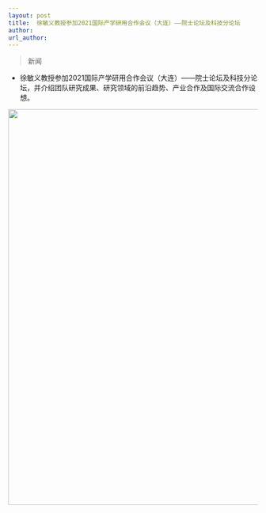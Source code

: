 ```yaml
---
layout: post
title:  徐敏义教授参加2021国际产学研用合作会议（大连）——院士论坛及科技分论坛
author: 
url_author: 
---
```


> 新闻

- 徐敏义教授参加2021国际产学研用合作会议（大连）——院士论坛及科技分论坛，并介绍团队研究成果、研究领域的前沿趋势、产业合作及国际交流合作设想。

<img src="https://cdn.jsdelivr.net/gh/MSPSLab/lab_images/news/国际产学研用合作会议.jpg" style=" width:800px;">

